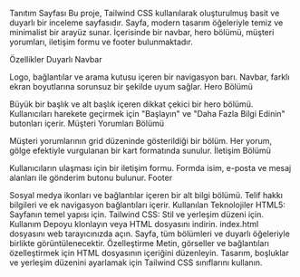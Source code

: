 Tanıtım Sayfası
Bu proje, Tailwind CSS kullanılarak oluşturulmuş basit ve duyarlı bir inceleme sayfasıdır. Sayfa, modern tasarım öğeleriyle temiz ve minimalist bir arayüz sunar. İçerisinde bir navbar, hero bölümü, müşteri yorumları, iletişim formu ve footer bulunmaktadır.

Özellikler
Duyarlı Navbar

Logo, bağlantılar ve arama kutusu içeren bir navigasyon barı.
Navbar, farklı ekran boyutlarına sorunsuz bir şekilde uyum sağlar.
Hero Bölümü

Büyük bir başlık ve alt başlık içeren dikkat çekici bir hero bölümü.
Kullanıcıları harekete geçirmek için "Başlayın" ve "Daha Fazla Bilgi Edinin" butonları içerir.
Müşteri Yorumları Bölümü

Müşteri yorumlarının grid düzeninde gösterildiği bir bölüm.
Her yorum, gölge efektiyle vurgulanan bir kart formatında sunulur.
İletişim Bölümü

Kullanıcıların ulaşması için bir iletişim formu.
Formda isim, e-posta ve mesaj alanları ile gönderim butonu bulunur.
Footer

Sosyal medya ikonları ve bağlantılar içeren bir alt bilgi bölümü.
Telif hakkı bilgileri ve ek navigasyon bağlantıları içerir.
Kullanılan Teknolojiler
HTML5: Sayfanın temel yapısı için.
Tailwind CSS: Stil ve yerleşim düzeni için.
Kullanım
Depoyu klonlayın veya HTML dosyasını indirin.
index.html dosyasını web tarayıcınızda açın.
Sayfa, tüm bölümleri ve duyarlı öğeleriyle birlikte görüntülenecektir.
Özelleştirme
Metin, görseller ve bağlantıları özelleştirmek için HTML dosyasının içeriğini düzenleyin.
Tasarım, boşluklar ve yerleşim düzenini ayarlamak için Tailwind CSS sınıflarını kullanın.